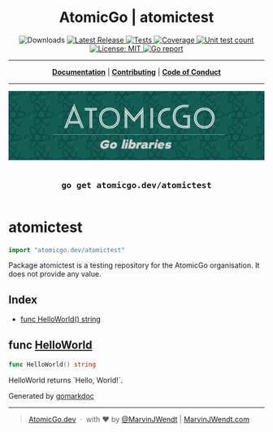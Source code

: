 <h1 align="center">AtomicGo | atomictest</h1>

<p align="center">
<img src="https://img.shields.io/endpoint?url=https://atomicgo.dev/api/shields/atomictest&style=flat-square" alt="Downloads">

<a href="https://github.com/atomicgo/atomictest/releases">
<img src="https://img.shields.io/github/v/release/atomicgo/atomictest?style=flat-square" alt="Latest Release">
</a>

<a href="https://codecov.io/gh/atomicgo/atomictest" target="_blank">
<img src="https://img.shields.io/github/actions/workflow/status/atomicgo/atomictest/go.yml?style=flat-square" alt="Tests">
</a>

<a href="https://codecov.io/gh/atomicgo/atomictest" target="_blank">
<img src="https://img.shields.io/codecov/c/gh/atomicgo/atomictest?color=magenta&logo=codecov&style=flat-square" alt="Coverage">
</a>

<a href="https://codecov.io/gh/atomicgo/atomictest">
<!-- unittestcount:start --><img src="https://img.shields.io/badge/Unit_Tests-1-magenta?style=flat-square" alt="Unit test count"><!-- unittestcount:end -->
</a>

<a href="https://opensource.org/licenses/MIT" target="_blank">
<img src="https://img.shields.io/badge/License-MIT-yellow.svg?style=flat-square" alt="License: MIT">
</a>
  
<a href="https://goreportcard.com/report/github.com/atomicgo/atomictest" target="_blank">
<img src="https://goreportcard.com/badge/github.com/atomicgo/atomictest?style=flat-square" alt="Go report">
</a>   

</p>

---

<p align="center">
<strong><a href="https://pkg.go.dev/atomicgo.dev/atomictest#section-documentation" target="_blank">Documentation</a></strong>
|
<strong><a href="https://github.com/atomicgo/atomicgo/blob/main/CONTRIBUTING.md" target="_blank">Contributing</a></strong>
|
<strong><a href="https://github.com/atomicgo/atomicgo/blob/main/CODE_OF_CONDUCT.md" target="_blank">Code of Conduct</a></strong>
</p>

---

<p align="center">
  <img src="https://raw.githubusercontent.com/atomicgo/atomicgo/main/assets/header.png" alt="AtomicGo">
</p>

<p align="center">
<table>
<tbody>
</tbody>
</table>
</p>
<h3  align="center"><pre>go get atomicgo.dev/atomictest</pre></h3>
<p align="center">
<table>
<tbody>
</tbody>
</table>
</p>

<!-- gomarkdoc:embed:start -->

<!-- Code generated by gomarkdoc. DO NOT EDIT -->

# atomictest

```go
import "atomicgo.dev/atomictest"
```

Package atomictest is a testing repository for the AtomicGo organisation. It does not provide any value.

## Index

- [func HelloWorld() string](<#func-helloworld>)


## func [HelloWorld](<https://github.com/atomicgo/atomictest/blob/main/atomictest.go#L4>)

```go
func HelloWorld() string
```

HelloWorld returns \`Hello, World\!\`.



Generated by [gomarkdoc](<https://github.com/princjef/gomarkdoc>)


<!-- gomarkdoc:embed:end -->

---

> [AtomicGo.dev](https://atomicgo.dev) &nbsp;&middot;&nbsp;
> with ❤️ by [@MarvinJWendt](https://github.com/MarvinJWendt) |
> [MarvinJWendt.com](https://marvinjwendt.com)
